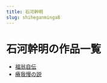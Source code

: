 ```yaml
---
title: 石河幹明
slug: shiheganminga8
---
```


# 石河幹明の作品一覧

- [福翁自伝](fuwengzichuand3)
- [瘠我慢の説](jiwomannoshuodf)
